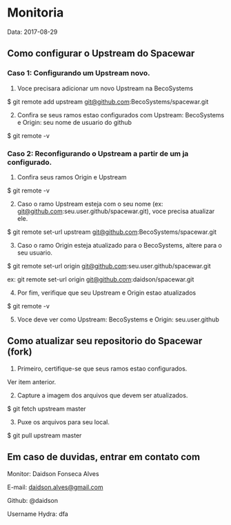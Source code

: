 # Monitoria

Data: 2017-08-29

## Como configurar o Upstream do Spacewar

### Caso 1: Configurando um Upstream novo.

1. Voce precisara adicionar um novo Upstream na BecoSystems

$ git remote add upstream git@github.com:BecoSystems/spacewar.git

2. Confira se seus ramos estao configurados com Upstream: BecoSystems e Origin: seu nome de usuario do github

$ git remote -v

### Caso 2: Reconfigurando o Upstream a partir de um ja configurado.

1. Confira seus ramos Origin e Upstream

$ git remote -v

2. Caso o ramo Upstream esteja com o seu nome (ex: git@github.com:seu.user.github/spacewar.git), voce precisa atualizar ele.

$ git remote set-url upstream git@github.com:BecoSystems/spacewar.git

3. Caso o ramo Origin esteja atualizado para o BecoSystems, altere para o seu usuario.

$ git remote set-url origin git@github.com:seu.user.github/spacewar.git

ex: git remote set-url origin git@github.com:daidson/spacewar.git

4. Por fim, verifique que seu Upstream e Origin estao atualizados

$ git remote -v

5. Voce deve ver como Upstream: BecoSystems e Origin: seu.user.github

## Como atualizar seu repositorio do Spacewar (fork)

1. Primeiro, certifique-se que seus ramos estao configurados.

Ver item anterior.

2. Capture a imagem dos arquivos que devem ser atualizados.

$ git fetch upstream master

3. Puxe os arquivos para seu local.

$ git pull upstream master

## Em caso de duvidas, entrar em contato com

Monitor: Daidson Fonseca Alves

E-mail: daidson.alves@gmail.com

Github: @daidson

Username Hydra: dfa

